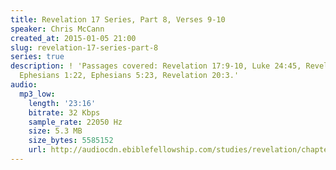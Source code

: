 ```yaml
---
title: Revelation 17 Series, Part 8, Verses 9-10
speaker: Chris McCann
created_at: 2015-01-05 21:00
slug: revelation-17-series-part-8
series: true
description: ! 'Passages covered: Revelation 17:9-10, Luke 24:45, Revelation 13:17-18,
  Ephesians 1:22, Ephesians 5:23, Revelation 20:3.'
audio:
  mp3_low:
    length: '23:16'
    bitrate: 32 Kbps
    sample_rate: 22050 Hz
    size: 5.3 MB
    size_bytes: 5585152
    url: http://audiocdn.ebiblefellowship.com/studies/revelation/chapter-17/2015.01.05_McCann_-_Revelation_17_Series_Part_8.mp3
---
```

